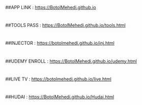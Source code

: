 ##APP LINK : https://BotolMehedi.github.io
#
#
##TOOLS PASS : https://BotolMehedi.github.io/tools.html
#
#
##INJECTOR : https://botolmehedi.github.io/inj.html
#
#
##UDEMY ENROLL : https://BotolMehedi.github.io/udemy.html
#
#
##LIVE TV : https://botolmehedi.github.io/live.html
#
#
##HUDAI : https://BotolMehedi.github.io/Hudai.html
